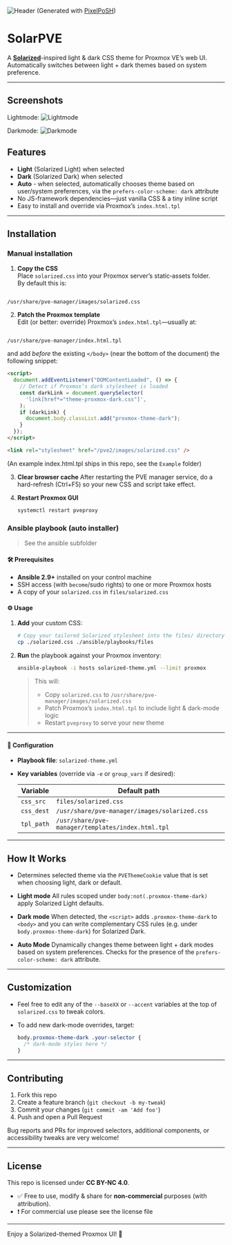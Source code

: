 ![Header](./images/header.png)
(Generated with [PixelPoSH](https://github.com/dabeastnet/PixelPoSH))

# SolarPVE

A **[Solarized](https://ethanschoonover.com/solarized/)**-inspired light & dark CSS theme for Proxmox VE’s web UI.  
Automatically switches between light + dark themes based on system preference.

---

## Screenshots

Lightmode:
![Lightmode](./images/light.png)

Darkmode:
![Darkmode](./images/dark.png)

## Features

- **Light** (Solarized Light) when selected
- **Dark** (Solarized Dark) when selected
- **Auto** - when selected, automatically chooses theme based on user/system preferences, via the `prefers-color-scheme: dark` attribute
- No JS-framework dependencies—just vanilla CSS & a tiny inline script
- Easy to install and override via Proxmox’s `index.html.tpl`

---

## Installation

### Manual installation

1. **Copy the CSS**  
   Place `solarized.css` into your Proxmox server’s static‐assets folder.  
   By default this is:

```

/usr/share/pve-manager/images/solarized.css

```

2. **Patch the Proxmox template**  
   Edit (or better: override) Proxmox’s `index.html.tpl`—usually at:

```

/usr/share/pve-manager/index.html.tpl

```

and add _before_ the existing `</body>` (near the bottom of the document) the following snippet:

```html
<script>
  document.addEventListener("DOMContentLoaded", () => {
    // Detect if Proxmox’s dark stylesheet is loaded
    const darkLink = document.querySelector(
      'link[href*="theme-proxmox-dark.css"]',
    );
    if (darkLink) {
      document.body.classList.add("proxmox-theme-dark");
    }
  });
</script>

<link rel="stylesheet" href="/pve2/images/solarized.css" />
```

(An example index.html.tpl ships in this repo, see the `Example` folder)

3. **Clear browser cache**
   After restarting the PVE manager service, do a hard-refresh (Ctrl+F5) so your new CSS and script take effect.

4. **Restart Proxmox GUI**

   ```bash
   systemctl restart pveproxy
   ```

### Ansible playbook (auto installer)

> See the ansible subfolder

#### 🛠️ Prerequisites

- **Ansible 2.9+** installed on your control machine
- SSH access (with `become`/sudo rights) to one or more Proxmox hosts
- A copy of your `solarized.css` in `files/solarized.css`

#### ⚙️ Usage

1. **Add** your custom CSS:

   ```bash
   # Copy your tailored Solarized stylesheet into the files/ directory
   cp ./solarized.css ./ansible/playbooks/files
   ```

2. **Run** the playbook against your Proxmox inventory:

   ```bash
   ansible-playbook -i hosts solarized-theme.yml --limit proxmox
   ```

   > This will:
   >
   > - Copy `solarized.css` to `/usr/share/pve-manager/images/solarized.css`
   > - Patch Proxmox’s `index.html.tpl` to include light & dark-mode logic
   > - Restart `pveproxy` to serve your new theme

---

#### 🔧 Configuration

- **Playbook file**: `solarized-theme.yml`
- **Key variables** (override via `-e` or `group_vars` if desired):

  | Variable   | Default path                                      |
  | ---------- | ------------------------------------------------- |
  | `css_src`  | `files/solarized.css`                             |
  | `css_dest` | `/usr/share/pve-manager/images/solarized.css`     |
  | `tpl_path` | `/usr/share/pve-manager/templates/index.html.tpl` |

---

## How It Works

- Determines selected theme via the `PVEThemeCookie` value that is set when choosing light, dark or default.

- **Light mode**
  All rules scoped under `body:not(.proxmox-theme-dark)` apply Solarized Light defaults.

- **Dark mode**
  When detected, the `<script>` adds `.proxmox-theme-dark` to `<body>` and you can write complementary CSS rules (e.g. under `body.proxmox-theme-dark`) for Solarized Dark.

- **Auto Mode**
  Dynamically changes theme between light + dark modes based on system preferences. Checks for the presence of the `prefers-color-scheme: dark` attribute.

---

## Customization

- Feel free to edit any of the `--baseXX` or `--accent` variables at the top of `solarized.css` to tweak colors.
- To add new dark-mode overrides, target:

  ```css
  body.proxmox-theme-dark .your-selector {
    /* dark-mode styles here */
  }
  ```

---

## Contributing

1. Fork this repo
2. Create a feature branch (`git checkout -b my-tweak`)
3. Commit your changes (`git commit -am 'Add foo'`)
4. Push and open a Pull Request

Bug reports and PRs for improved selectors, additional components, or accessibility tweaks are very welcome!

---

## License

This repo is licensed under **CC BY-NC 4.0**.

- ✅ Free to use, modify & share for **non-commercial** purposes (with attribution).
- ❗️ For commercial use please see the license file

---

Enjoy a Solarized-themed Proxmox UI! 🚀

